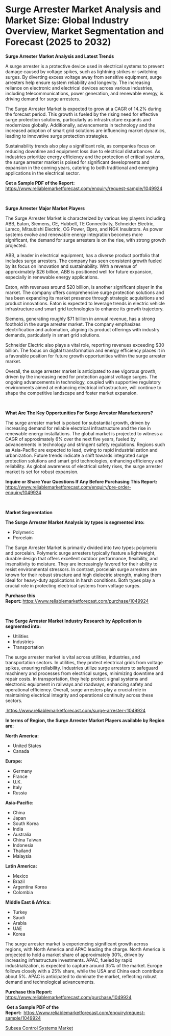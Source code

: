 <p><h1>Surge Arrester Market Analysis and Market Size: Global Industry Overview, Market Segmentation and Forecast (2025 to 2032)</h1></p><p><strong>Surge Arrester Market Analysis and Latest Trends</strong></p>
<p><p>A surge arrester is a protective device used in electrical systems to prevent damage caused by voltage spikes, such as lightning strikes or switching surges. By diverting excess voltage away from sensitive equipment, surge arresters help ensure system reliability and longevity. The increasing reliance on electronic and electrical devices across various industries, including telecommunications, power generation, and renewable energy, is driving demand for surge arresters.</p><p>The Surge Arrester Market is expected to grow at a CAGR of 14.2% during the forecast period. This growth is fueled by the rising need for effective surge protection solutions, particularly as infrastructure expands and modernizes globally. Additionally, advancements in technology and the increased adoption of smart grid solutions are influencing market dynamics, leading to innovative surge protection strategies. </p><p>Sustainability trends also play a significant role, as companies focus on reducing downtime and equipment loss due to electrical disturbances. As industries prioritize energy efficiency and the protection of critical systems, the surge arrester market is poised for significant developments and expansion in the coming years, catering to both traditional and emerging applications in the electrical sector.</p></p>
<p><strong>Get a Sample PDF of the Report:&nbsp;</strong> <a href="https://www.reliablemarketforecast.com/enquiry/request-sample/1049924?utm_campaign=2277&utm_medium=2&utm_source=Github&utm_content=ia&utm_term=06032025&utm_id=surge-arrester">https://www.reliablemarketforecast.com/enquiry/request-sample/1049924</a></p>
<p>&nbsp;</p>
<p><strong>Surge Arrester Major Market Players</strong></p>
<p><p>The Surge Arrester Market is characterized by various key players including ABB, Eaton, Siemens, GE, Hubbell, TE Connectivity, Schneider Electric, Lamco, Mitsubishi Electric, CG Power, Elpro, and NGK Insulators. As power systems evolve and renewable energy integration becomes more significant, the demand for surge arresters is on the rise, with strong growth projected.</p><p>ABB, a leader in electrical equipment, has a diverse product portfolio that includes surge arresters. The company has seen consistent growth fueled by its focus on innovation and sustainability. With a revenue of approximately $26 billion, ABB is positioned well for future expansion, especially in renewable energy applications.</p><p>Eaton, with revenues around $20 billion, is another significant player in the market. The company offers comprehensive surge protection solutions and has been expanding its market presence through strategic acquisitions and product innovations. Eaton is expected to leverage trends in electric vehicle infrastructure and smart grid technologies to enhance its growth trajectory.</p><p>Siemens, generating roughly $71 billion in annual revenue, has a strong foothold in the surge arrester market. The company emphasizes electrification and automation, aligning its product offerings with industry demands, particularly in smart grid solutions.</p><p>Schneider Electric also plays a vital role, reporting revenues exceeding $30 billion. The focus on digital transformation and energy efficiency places it in a favorable position for future growth opportunities within the surge arrester market.</p><p>Overall, the surge arrester market is anticipated to see vigorous growth, driven by the increasing need for protection against voltage surges. The ongoing advancements in technology, coupled with supportive regulatory environments aimed at enhancing electrical infrastructure, will continue to shape the competitive landscape and foster market expansion.</p></p>
<p>&nbsp;</p>
<p><strong>What Are The Key Opportunities For Surge Arrester Manufacturers?</strong></p>
<p><p>The surge arrester market is poised for substantial growth, driven by increasing demand for reliable electrical infrastructure and the rise in renewable energy installations. The global market is projected to witness a CAGR of approximately 6% over the next five years, fueled by advancements in technology and stringent safety regulations. Regions such as Asia-Pacific are expected to lead, owing to rapid industrialization and urbanization. Future trends indicate a shift towards integrated surge protection solutions and smart grid technologies, enhancing efficiency and reliability. As global awareness of electrical safety rises, the surge arrester market is set for robust expansion.</p></p>
<p><strong>Inquire or Share Your Questions If Any Before Purchasing This Report:</strong> <a href="https://www.reliablemarketforecast.com/enquiry/pre-order-enquiry/1049924?utm_campaign=2277&utm_medium=2&utm_source=Github&utm_content=ia&utm_term=06032025&utm_id=surge-arrester">https://www.reliablemarketforecast.com/enquiry/pre-order-enquiry/1049924</a></p>
<p>&nbsp;</p>
<p><strong>Market Segmentation</strong></p>
<p><strong>The Surge Arrester Market Analysis by types is segmented into:</strong></p>
<p><ul><li>Polymeric</li><li>Porcelain</li></ul></p>
<p><p>The Surge Arrester Market is primarily divided into two types: polymeric and porcelain. Polymeric surge arresters typically feature a lightweight, durable design that offers excellent outdoor performance, flexibility, and insensitivity to moisture. They are increasingly favored for their ability to resist environmental stressors. In contrast, porcelain surge arresters are known for their robust structure and high dielectric strength, making them ideal for heavy-duty applications in harsh conditions. Both types play a crucial role in protecting electrical systems from voltage surges.</p></p>
<p><strong>Purchase this Report:&nbsp;</strong><a href="https://www.reliablemarketforecast.com/purchase/1049924?utm_campaign=2277&utm_medium=2&utm_source=Github&utm_content=ia&utm_term=06032025&utm_id=surge-arrester">https://www.reliablemarketforecast.com/purchase/1049924</a></p>
<p>&nbsp;</p>
<p><strong>The Surge Arrester Market Industry Research by Application is segmented into:</strong></p>
<p><ul><li>Utilities</li><li>Industries</li><li>Transportation</li></ul></p>
<p><p>The surge arrester market is vital across utilities, industries, and transportation sectors. In utilities, they protect electrical grids from voltage spikes, ensuring reliability. Industries utilize surge arresters to safeguard machinery and processes from electrical surges, minimizing downtime and repair costs. In transportation, they help protect signal systems and electronic equipment in railways and roadways, enhancing safety and operational efficiency. Overall, surge arresters play a crucial role in maintaining electrical integrity and operational continuity across these sectors.</p></p>
<p><a href="https://www.reliablemarketforecast.com/surge-arrester-r1049924?utm_campaign=2277&utm_medium=2&utm_source=Github&utm_content=ia&utm_term=06032025&utm_id=surge-arrester">&nbsp;https://www.reliablemarketforecast.com/surge-arrester-r1049924</a></p>
<p><strong>In terms of Region, the Surge Arrester Market Players available by Region are:</strong></p>
<p>
    <p> <strong> North America: </strong>
        <ul>
            <li>United States</li>
            <li>Canada</li>
        </ul>
        </p> 
    <p> <strong> Europe: </strong>
        <ul>
            <li>Germany</li>
            <li>France</li>
            <li>U.K.</li>
            <li>Italy</li>
            <li>Russia</li>
        </ul>
        </p> 
    <p> <strong> Asia-Pacific: </strong>
        <ul>
            <li>China</li>
            <li>Japan</li>
            <li>South Korea</li>
            <li>India</li>
            <li>Australia</li>
            <li>China Taiwan</li>
            <li>Indonesia</li>
            <li>Thailand</li>
            <li>Malaysia</li>
        </ul>
        </p> 
    <p> <strong> Latin America: </strong>
        <ul>
            <li>Mexico</li>
            <li>Brazil</li>
            <li>Argentina Korea</li>
            <li>Colombia</li>
        </ul>
        </p> 
    <p> <strong> Middle East & Africa: </strong>
        <ul>
            <li>Turkey</li>
            <li>Saudi</li>
            <li>Arabia</li>
            <li>UAE</li>
            <li>Korea</li>
        </ul>
    </p>
    </p>
<p><p>The surge arrester market is experiencing significant growth across regions, with North America and APAC leading the charge. North America is projected to hold a market share of approximately 30%, driven by increasing infrastructure investments. APAC, fueled by rapid industrialization, is expected to capture around 35% of the market. Europe follows closely with a 25% share, while the USA and China each contribute about 5%. APAC is anticipated to dominate the market, reflecting robust demand and technological advancements.</p></p>
<p><strong>Purchase this Report: </strong><a href="https://www.reliablemarketforecast.com/purchase/1049924?utm_campaign=2277&utm_medium=2&utm_source=Github&utm_content=ia&utm_term=06032025&utm_id=surge-arrester">https://www.reliablemarketforecast.com/purchase/1049924</a></p>
<p>&nbsp;<strong>Get a Sample PDF of the Report:&nbsp;&nbsp;</strong><a href="https://www.reliablemarketforecast.com/enquiry/request-sample/1049924?utm_campaign=2277&utm_medium=2&utm_source=Github&utm_content=ia&utm_term=06032025&utm_id=surge-arrester">https://www.reliablemarketforecast.com/enquiry/request-sample/1049924</a></p>
<p><strong></strong></p>
<p><p><a href="https://github.com/abbislposival/Market-Research-Report-List-1/blob/main/subsea-control-systems-market.md?utm_campaign=2277&utm_medium=2&utm_source=Github&utm_content=ia&utm_term=06032025&utm_id=surge-arrester">Subsea Control Systems Market</a></p></p>